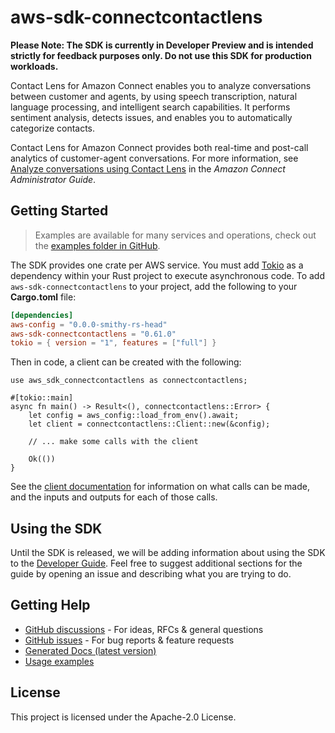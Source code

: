 # aws-sdk-connectcontactlens

**Please Note: The SDK is currently in Developer Preview and is intended strictly for
feedback purposes only. Do not use this SDK for production workloads.**

Contact Lens for Amazon Connect enables you to analyze conversations between customer and agents, by using speech transcription, natural language processing, and intelligent search capabilities. It performs sentiment analysis, detects issues, and enables you to automatically categorize contacts.

Contact Lens for Amazon Connect provides both real-time and post-call analytics of customer-agent conversations. For more information, see [Analyze conversations using Contact Lens](https://docs.aws.amazon.com/connect/latest/adminguide/analyze-conversations.html) in the _Amazon Connect Administrator Guide_.

## Getting Started

> Examples are available for many services and operations, check out the
> [examples folder in GitHub](https://github.com/awslabs/aws-sdk-rust/tree/main/examples).

The SDK provides one crate per AWS service. You must add [Tokio](https://crates.io/crates/tokio)
as a dependency within your Rust project to execute asynchronous code. To add `aws-sdk-connectcontactlens` to
your project, add the following to your **Cargo.toml** file:

```toml
[dependencies]
aws-config = "0.0.0-smithy-rs-head"
aws-sdk-connectcontactlens = "0.61.0"
tokio = { version = "1", features = ["full"] }
```

Then in code, a client can be created with the following:

```rust,no_run
use aws_sdk_connectcontactlens as connectcontactlens;

#[tokio::main]
async fn main() -> Result<(), connectcontactlens::Error> {
    let config = aws_config::load_from_env().await;
    let client = connectcontactlens::Client::new(&config);

    // ... make some calls with the client

    Ok(())
}
```

See the [client documentation](https://docs.rs/aws-sdk-connectcontactlens/latest/aws_sdk_connectcontactlens/client/struct.Client.html)
for information on what calls can be made, and the inputs and outputs for each of those calls.

## Using the SDK

Until the SDK is released, we will be adding information about using the SDK to the
[Developer Guide](https://docs.aws.amazon.com/sdk-for-rust/latest/dg/welcome.html). Feel free to suggest
additional sections for the guide by opening an issue and describing what you are trying to do.

## Getting Help

* [GitHub discussions](https://github.com/awslabs/aws-sdk-rust/discussions) - For ideas, RFCs & general questions
* [GitHub issues](https://github.com/awslabs/aws-sdk-rust/issues/new/choose) - For bug reports & feature requests
* [Generated Docs (latest version)](https://awslabs.github.io/aws-sdk-rust/)
* [Usage examples](https://github.com/awslabs/aws-sdk-rust/tree/main/examples)

## License

This project is licensed under the Apache-2.0 License.

